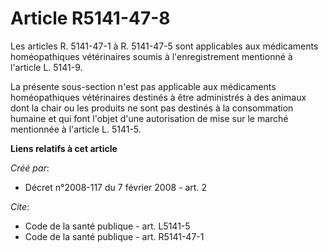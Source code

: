 # Article R5141-47-8

Les articles R. 5141-47-1 à R. 5141-47-5 sont applicables aux médicaments homéopathiques vétérinaires soumis à
l'enregistrement mentionné à l'article L. 5141-9. 

La présente sous-section n'est pas applicable aux médicaments homéopathiques vétérinaires destinés à être administrés à des
animaux dont la chair ou les produits ne sont pas destinés à la consommation humaine et qui font l'objet d'une autorisation
de mise sur le marché mentionnée à l'article L. 5141-5.

**Liens relatifs à cet article**

_Créé par_:

  - Décret n°2008-117 du 7 février 2008 - art. 2

_Cite_:

  - Code de la santé publique - art. L5141-5
  - Code de la santé publique - art. R5141-47-1
